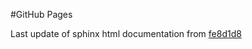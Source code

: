 #GitHub Pages

Last update of sphinx html documentation from [fe8d1d8](https://github.com/Spica-Vir/CRYSTALpytools/tree/fe8d1d80ce936d43cf86e526963f9f6b55aae56b)
